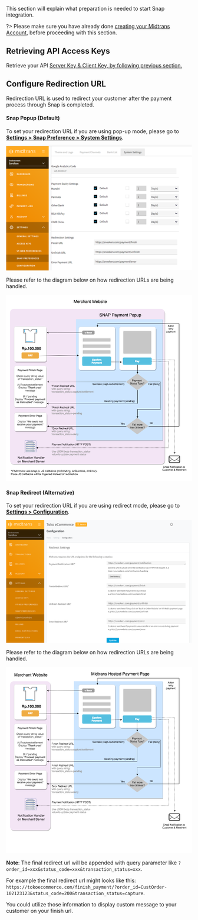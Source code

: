 This section will explain what preparation is needed to start Snap integration.

?> Please make sure you have already done [creating your Midtrans Account](/en/midtrans-account/overview.md), before proceeding with this section.

## Retrieving API Access Keys

Retrieve your API [Server Key & Client Key, by following previous section.](/en/midtrans-account/overview.md?id=retrieving-api-access-keys)

## Configure Redirection URL

Redirection URL is used to redirect your customer after the payment process through Snap is completed. 

<!-- tabs:start -->
#### **Snap Popup (Default)**

To set your redirection URL if you are using pop-up mode, please go to [**Settings > Snap Preference > System Settings**](https://dashboard.sandbox.midtrans.com/settings/snap_preference).

![Redirect URL Configuration Snap JS](./../../asset/image/snap-prep-redirect-url-snapjs.png)

Please refer to the diagram below on how redirection URLs are being handled.

![Diagram Snap JS](./../../asset/image/snap-prep-diagram-snapjs.png)

#### **Snap Redirect (Alternative)**

To set your redirection URL if you are using redirect mode, please go to [**Settings > Configuration**](https://dashboard.sandbox.midtrans.com/settings/vtweb_configuration).

![Redirect URL Configuration Snap Redirect](./../../asset/image/snap-prep-redirect-url-snapredir.png)

Please refer to the diagram below on how redirection URLs are being handled.

![Diagram Snap Redirect](./../../asset/image/snap-prep-diagram-snapredir.png)

<!-- tabs:end -->

**Note**: 
The final redirect url will be appended with query parameter like `?order_id=xxx&status_code=xxx&transaction_status=xxx`. 

For example the final redirect url might looks like this: `https://tokoecommerce.com/finish_payment/?order_id=CustOrder-102123123&status_code=200&transaction_status=capture`. 

You could utilize those information to display custom message to your customer on your finish url.
